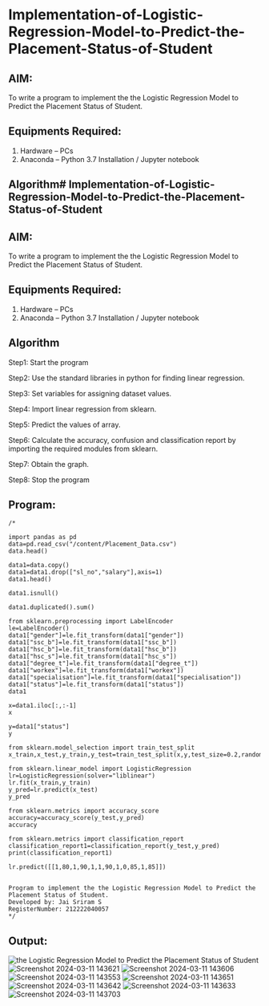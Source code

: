 # Implementation-of-Logistic-Regression-Model-to-Predict-the-Placement-Status-of-Student

## AIM:
To write a program to implement the the Logistic Regression Model to Predict the Placement Status of Student.

## Equipments Required:
1. Hardware – PCs
2. Anaconda – Python 3.7 Installation / Jupyter notebook

## Algorithm# Implementation-of-Logistic-Regression-Model-to-Predict-the-Placement-Status-of-Student

## AIM:
To write a program to implement the the Logistic Regression Model to Predict the Placement Status of Student.

## Equipments Required:
1. Hardware – PCs
2. Anaconda – Python 3.7 Installation / Jupyter notebook

## Algorithm
Step1: Start the program

Step2: Use the standard libraries in python for finding linear regression.

Step3: Set variables for assigning dataset values.

Step4: Import linear regression from sklearn.

Step5: Predict the values of array.

Step6: Calculate the accuracy, confusion and classification report by importing the required modules from sklearn.

Step7: Obtain the graph.

Step8: Stop the program

## Program:
```
/*

import pandas as pd
data=pd.read_csv("/content/Placement_Data.csv")
data.head()

data1=data.copy()
data1=data1.drop(["sl_no","salary"],axis=1)
data1.head()

data1.isnull()

data1.duplicated().sum()

from sklearn.preprocessing import LabelEncoder
le=LabelEncoder()
data1["gender"]=le.fit_transform(data1["gender"])
data1["ssc_b"]=le.fit_transform(data1["ssc_b"])
data1["hsc_b"]=le.fit_transform(data1["hsc_b"])
data1["hsc_s"]=le.fit_transform(data1["hsc_s"])
data1["degree_t"]=le.fit_transform(data1["degree_t"])
data1["workex"]=le.fit_transform(data1["workex"])
data1["specialisation"]=le.fit_transform(data1["specialisation"])
data1["status"]=le.fit_transform(data1["status"])
data1

x=data1.iloc[:,:-1]
x

y=data1["status"]
y

from sklearn.model_selection import train_test_split
x_train,x_test,y_train,y_test=train_test_split(x,y,test_size=0.2,random_state=0)

from sklearn.linear_model import LogisticRegression
lr=LogisticRegression(solver="liblinear")
lr.fit(x_train,y_train)
y_pred=lr.predict(x_test)
y_pred

from sklearn.metrics import accuracy_score
accuracy=accuracy_score(y_test,y_pred)
accuracy

from sklearn.metrics import classification_report
classification_report1=classification_report(y_test,y_pred)
print(classification_report1)

lr.predict([[1,80,1,90,1,1,90,1,0,85,1,85]])


Program to implement the the Logistic Regression Model to Predict the Placement Status of Student.
Developed by: Jai Sriram S
RegisterNumber: 212222040057
*/
```

## Output:
![the Logistic Regression Model to Predict the Placement Status of Student](sam.png)
![Screenshot 2024-03-11 143621](https://github.com/yuvarajmonarch/Implementation-of-Logistic-Regression-Model-to-Predict-the-Placement-Status-of-Student/assets/122221735/bb59de65-257f-4500-94c3-a595e2fd47ca)
![Screenshot 2024-03-11 143606](https://github.com/yuvarajmonarch/Implementation-of-Logistic-Regression-Model-to-Predict-the-Placement-Status-of-Student/assets/122221735/983a2a6b-c135-47f9-aaad-266957f90d64)
![Screenshot 2024-03-11 143553](https://github.com/yuvarajmonarch/Implementation-of-Logistic-Regression-Model-to-Predict-the-Placement-Status-of-Student/assets/122221735/543cbbc7-1dad-436b-85ad-25b5d3bd00c4)
![Screenshot 2024-03-11 143651](https://github.com/yuvarajmonarch/Implementation-of-Logistic-Regression-Model-to-Predict-the-Placement-Status-of-Student/assets/122221735/23245502-1c48-4314-8fc5-c8dd4a88712a)
![Screenshot 2024-03-11 143642](https://github.com/yuvarajmonarch/Implementation-of-Logistic-Regression-Model-to-Predict-the-Placement-Status-of-Student/assets/122221735/0c0c96d0-3763-48fb-b388-e2650ebd901f)
![Screenshot 2024-03-11 143633](https://github.com/yuvarajmonarch/Implementation-of-Logistic-Regression-Model-to-Predict-the-Placement-Status-of-Student/assets/122221735/dcf18bb2-74e4-4d4d-8bc2-15c14c046a30)
![Screenshot 2024-03-11 143703](https://github.com/yuvarajmonarch/Implementation-of-Logistic-Regression-Model-to-Predict-the-Placement-Status-of-Student/assets/122221735/0e8c886f-5294-43cd-a5ce-5ea1658a1ce2)

